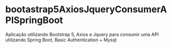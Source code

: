 # bootastrap5AxiosJqueryConsumerAPISpringBoot
Aplicação utilizando Bootstrap 5, Axios e Jquery para consumir uma API utilizando Spring Boot, Basic Authentication + Mysql
